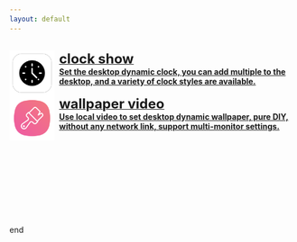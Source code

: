 ```yaml
---
layout: default
---
```



<br>

<a href="./clockshow/clockshow"  class="button fork">
<img style="display: block; vertical-align: middle;  margin-right: 8px; float: left;" src="./clockshow/icon_512.png" width="80">
<span style="display: block; overflow: auto;">
<strong><font size="5">clock show</font>
<br>Set the desktop dynamic clock, you can add multiple to the desktop, and a variety of clock styles are available.   
</strong>
</span>
</a>

<br>

<a href="./wallpapervideo/wallpapervideo"  class="button fork">
<img style="display: block; vertical-align: middle;  margin-right: 8px; float: left;" src="./wallpapervideo/icon.png" width="80">
<span style="display: block; overflow: auto;">
<strong><font size="5">wallpaper video</font>
<br>Use local video to set desktop dynamic wallpaper, pure DIY, without any network link, support multi-monitor settings.    
</strong>
</span>
</a>

<br>

<br>

<br>

<br>

<br>

<br>

<br>

<br>

<br>

end

